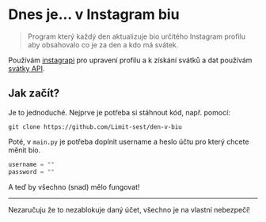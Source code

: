# Dnes je... v Instagram biu
> Program který každý den aktualizuje bio určitého Instagram profilu aby obsahovalo co je za den a kdo má svátek.

Používám [instagrapi](https://github.com/subzeroid/instagrapi) pro upravení profilu a k získání svátků a dat používám [svátky API](https://svatkyapi.cz/).
## Jak začít?
Je to jednoduché. Nejprve je potřeba si stáhnout kód, např. pomocí:
```
git clone https://github.com/Limit-sest/den-v-biu
```
Poté, v `main.py` je potřeba doplnit username a heslo účtu pro který chcete měnit bio.
```python
username = ""
password = ""
```
A teď by všechno (snad) mělo fungovat!

---
Nezaručuju že to nezablokuje daný účet, všechno je na vlastní nebezpečí!